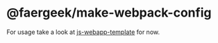 # @faergeek/make-webpack-config

For usage take a look at [js-webapp-template](https://github.com/faergeek/js-webapp-template) for now.
